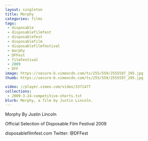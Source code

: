```yaml
---
layout: singleton
title: Morphy
categories: films
tags:
 - disposable
 - disposablefilmfest
 - disposablefest
 - disposablefilm
 - disposablefilmfestival
 - morphy
 - DFFest
 - filmfestival
 - 2009
 - DFF
image: https://secure-b.vimeocdn.com/ts/255/559/2555597_295.jpg
thumb: https://secure-b.vimeocdn.com/ts/255/559/2555597_295.jpg

video: //player.vimeo.com/video/3371477
collections:
 - 2009-3-24-competitive-shorts.txt
blurb: Morphy, a film by Justin Lincoln.
---
```


Morphy
By Justin Lincoln

Official Selection of Disposable Film Festival 2009

disposablefilmfest.com
Twitter: @DFFest